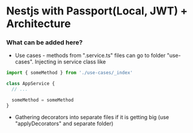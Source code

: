 # Nestjs with Passport(Local, JWT) + Architecture

### What can be added here?

* Use cases - methods from ".service.ts" files can go to folder "use-cases". Injecting in service class like

```js
import { someMethod } from './use-cases/_index'

class AppService {
  // ...

  someMethod = someMethod
}
```

* Gathering decorators into separate files if it is getting big (use "applyDecorators" and separate folder)
